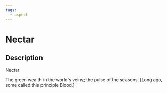 ```yaml
---
tags:
  - aspect
---
```


# Nectar

## Description
Nectar

The green wealth in the world's veins; the pulse of the seasons. [Long ago, some called this principle Blood.]